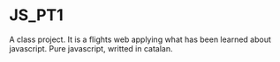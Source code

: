 # JS_PT1
A class project. It is a flights web applying what has been learned about javascript. Pure javascript, writted in catalan.
